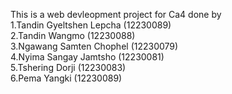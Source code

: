 This is a web devleopment project for Ca4 done by
<br>
1.Tandin Gyeltshen Lepcha (12230089)
<br>
2.Tandin Wangmo (12230088)
<br>
3.Ngawang Samten Chophel (12230079)
<br>
4.Nyima Sangay Jamtsho (12230081)
<br>
5.Tshering Dorji (12230083)
<br>
6.Pema Yangki (12230089)
